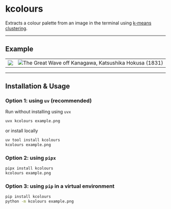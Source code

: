 # kcolours

Extracts a colour palette from an image in the terminal using [k-means clustering](https://en.wikipedia.org/wiki/K-means_clustering).

---
## Example

|                      |                                                                                 |
| -------------------- | ------------------------------------------------------------------------------- |
| ![](https://raw.githubusercontent.com/chlofisher/kcolours/main/demo/demo.gif) | ![*The Great Wave off Kanagawa*, Katsushika Hokusa (1831)](https://raw.githubusercontent.com/chlofisher/kcolours/main/demo/kanagawa.jpg) |

--- 
## Installation & Usage

### Option 1: using `uv` (recommended)
Run without installing using `uvx`
```bash
uvx kcolours example.png
```
or install locally 
```bash
uv tool install kcolours
kcolours example.png
```

### Option 2: using `pipx`
```bash
pipx install kcolours
kcolours example.png
```

### Option 3: using `pip` in a virtual environment
```bash
pip install kcolours
python -m kcolours example.png
```

